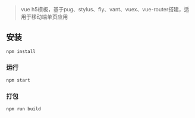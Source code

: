 > vue h5模板，基于pug、stylus、fly、vant、vuex、vue-router搭建，适用于移动端单页应用

## 安装
```
npm install
```

### 运行
```
npm start
```

### 打包
```
npm run build
```
